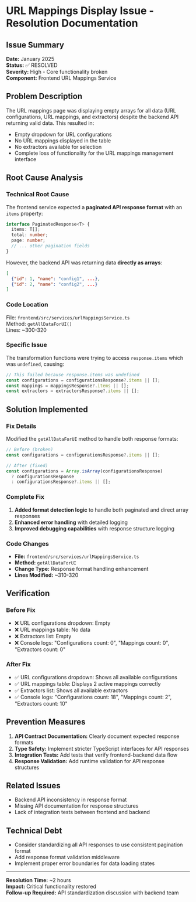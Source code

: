 # URL Mappings Display Issue - Resolution Documentation

## Issue Summary

**Date:** January 2025  
**Status:** ✅ RESOLVED  
**Severity:** High - Core functionality broken  
**Component:** Frontend URL Mappings Service  

## Problem Description

The URL mappings page was displaying empty arrays for all data (URL configurations, URL mappings, and extractors) despite the backend API returning valid data. This resulted in:

- Empty dropdown for URL configurations
- No URL mappings displayed in the table
- No extractors available for selection
- Complete loss of functionality for the URL mappings management interface

## Root Cause Analysis

### Technical Root Cause
The frontend service expected a **paginated API response format** with an `items` property:
```typescript
interface PaginatedResponse<T> {
  items: T[];
  total: number;
  page: number;
  // ... other pagination fields
}
```

However, the backend API was returning data **directly as arrays**:
```json
[
  {"id": 1, "name": "config1", ...},
  {"id": 2, "name": "config2", ...}
]
```

### Code Location
File: `frontend/src/services/urlMappingsService.ts`  
Method: `getAllDataForUI()`  
Lines: ~300-320

### Specific Issue
The transformation functions were trying to access `response.items` which was `undefined`, causing:
```typescript
// This failed because response.items was undefined
const configurations = configurationsResponse?.items || [];
const mappings = mappingsResponse?.items || [];
const extractors = extractorsResponse?.items || [];
```

## Solution Implemented

### Fix Details
Modified the `getAllDataForUI` method to handle both response formats:

```typescript
// Before (broken)
const configurations = configurationsResponse?.items || [];

// After (fixed)
const configurations = Array.isArray(configurationsResponse) 
  ? configurationsResponse 
  : configurationsResponse?.items || [];
```

### Complete Fix
1. **Added format detection logic** to handle both paginated and direct array responses
2. **Enhanced error handling** with detailed logging
3. **Improved debugging capabilities** with response structure logging

### Code Changes
- **File:** `frontend/src/services/urlMappingsService.ts`
- **Method:** `getAllDataForUI`
- **Change Type:** Response format handling enhancement
- **Lines Modified:** ~310-320

## Verification

### Before Fix
- ❌ URL configurations dropdown: Empty
- ❌ URL mappings table: No data
- ❌ Extractors list: Empty
- ❌ Console logs: "Configurations count: 0", "Mappings count: 0", "Extractors count: 0"

### After Fix
- ✅ URL configurations dropdown: Shows all available configurations
- ✅ URL mappings table: Displays 2 active mappings correctly
- ✅ Extractors list: Shows all available extractors
- ✅ Console logs: "Configurations count: 18", "Mappings count: 2", "Extractors count: 10"

## Prevention Measures

1. **API Contract Documentation:** Clearly document expected response formats
2. **Type Safety:** Implement stricter TypeScript interfaces for API responses
3. **Integration Tests:** Add tests that verify frontend-backend data flow
4. **Response Validation:** Add runtime validation for API response structures

## Related Issues

- Backend API inconsistency in response format
- Missing API documentation for response structures
- Lack of integration tests between frontend and backend

## Technical Debt

- Consider standardizing all API responses to use consistent pagination format
- Add response format validation middleware
- Implement proper error boundaries for data loading states

---

**Resolution Time:** ~2 hours  
**Impact:** Critical functionality restored  
**Follow-up Required:** API standardization discussion with backend team
